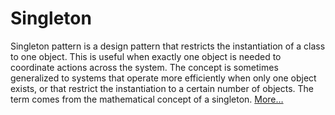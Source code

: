 Singleton
=========

Singleton pattern is a design pattern that restricts the instantiation of a class to one object.
This is useful when exactly one object is needed to coordinate actions across the system.
The concept is sometimes generalized to systems that operate more efficiently when only one object exists,
or that restrict the instantiation to a certain number of objects.
The term comes from the mathematical concept of a singleton. [More…](http://en.wikipedia.org/wiki/Singleton_pattern)